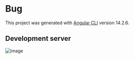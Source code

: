 # Bug

This project was generated with [Angular CLI](https://github.com/angular/angular-cli) version 14.2.6.

## Development server
![image](https://user-images.githubusercontent.com/40246928/198733223-d3fb369c-9460-4174-b32b-cf801b9ea6aa.png)
